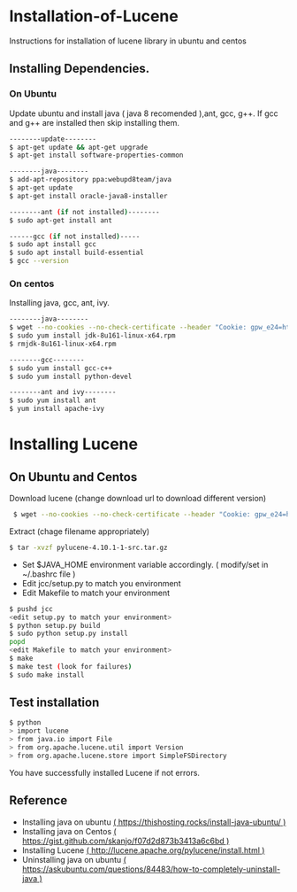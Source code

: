 # Installation-of-Lucene
Instructions for installation of lucene library in ubuntu and centos
## Installing Dependencies.
### On Ubuntu
Update ubuntu and install java ( java 8 recomended ),ant, gcc, g++.
If gcc and g++ are installed then skip installing them. 

```bash
--------update--------
$ apt-get update && apt-get upgrade
$ apt-get install software-properties-common

--------java--------
$ add-apt-repository ppa:webupd8team/java
$ apt-get update
$ apt-get install oracle-java8-installer

--------ant (if not installed)--------
$ sudo apt-get install ant

------gcc (if not installed)-----
$ sudo apt install gcc
$ sudo apt install build-essential
$ gcc --version
```

### On centos
Installing java, gcc, ant, ivy.

```bash
--------java--------
$ wget --no-cookies --no-check-certificate --header "Cookie: gpw_e24=http%3A%2F%2Fwww.oracle.com%2F; oraclelicense=accept-securebackup-cookie" "http://download.oracle.com/otn-pub/java/jdk/8u161-b12/2f38c3b165be4555a1fa6e98c45e0808/jdk-8u161-linux-x64.rpm"
$ sudo yum install jdk-8u161-linux-x64.rpm
$ rmjdk-8u161-linux-x64.rpm

--------gcc--------
$ sudo yum install gcc-c++
$ sudo yum install python-devel

--------ant and ivy--------
$ sudo yum install ant
$ yum install apache-ivy
```

# Installing Lucene
  ## On Ubuntu and Centos
  Download lucene (change download url to download different version)
  ```bash
   $ wget --no-cookies --no-check-certificate --header "Cookie: gpw_e24=http%3A%2F%2Fwww.oracle.com%2F; oraclelicense=accept-securebackup-cookie" "http://www-eu.apache.org/dist/lucene/pylucene/pylucene-4.10.1-1-src.tar.gz"
  ```
  Extract (chage filename appropriately)
  ```bash
  $ tar -xvzf pylucene-4.10.1-1-src.tar.gz
  ```
  - Set $JAVA_HOME environment variable accordingly. ( modify/set in ~/.bashrc file )
  - Edit jcc/setup.py to match you environment
  - Edit Makefile to match your environment


  ```bash
  $ pushd jcc
  <edit setup.py to match your environment>
  $ python setup.py build
  $ sudo python setup.py install
  popd
  <edit Makefile to match your environment>
  $ make
  $ make test (look for failures)
  $ sudo make install
  ```

  ## Test installation
  ```bash
  $ python
  > import lucene
  > from java.io import File
  > from org.apache.lucene.util import Version
  > from org.apache.lucene.store import SimpleFSDirectory
  ```
  You have successfully installed Lucene if not errors.
  
  ## Reference
  - Installing java on ubuntu [( https://thishosting.rocks/install-java-ubuntu/ ) ](https://thishosting.rocks/install-java-ubuntu/)
  - Installing java on Centos [( https://gist.github.com/skanjo/f07d2d873b3413a6c6bd )](https://gist.github.com/skanjo/f07d2d873b3413a6c6bd)
  - Installing Lucene [( http://lucene.apache.org/pylucene/install.html )](http://lucene.apache.org/pylucene/install.html)
  - Uninstalling java on ubuntu [( https://askubuntu.com/questions/84483/how-to-completely-uninstall-java )](https://askubuntu.com/questions/84483/how-to-completely-uninstall-java)
  
